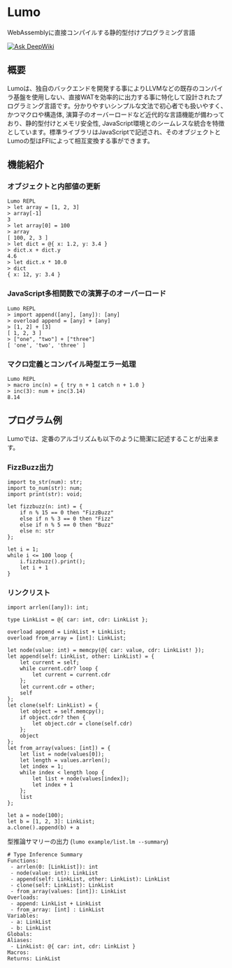 # Lumo
WebAssemblyに直接コンパイルする静的型付けプログラミング言語

[![Ask DeepWiki](https://deepwiki.com/badge.svg)](https://deepwiki.com/archy-none/lumo)

## 概要

Lumoは、独自のバックエンドを開発する事によりLLVMなどの既存のコンパイラ基盤を使用しない、直接WATを効率的に出力する事に特化して設計されたプログラミング言語です。分かりやすいシンプルな文法で初心者でも扱いやすく、かつマクロや構造体, 演算子のオーバーロードなど近代的な言語機能が備わっており、静的型付けとメモリ安全性, JavaScript環境とのシームレスな統合を特徴としています。標準ライブラリはJavaScriptで記述され、そのオブジェクトとLumoの型はFFIによって相互変換する事ができます。

## 機能紹介

### オブジェクトと内部値の更新
```
Lumo REPL
> let array = [1, 2, 3]
> array[-1]
3
> let array[0] = 100
> array
[ 100, 2, 3 ]
> let dict = @{ x: 1.2, y: 3.4 }
> dict.x + dict.y
4.6
> let dict.x * 10.0
> dict
{ x: 12, y: 3.4 }
```

### JavaScript多相関数での演算子のオーバーロード
```
Lumo REPL
> import append([any], [any]): [any]
> overload append = [any] + [any]
> [1, 2] + [3]
[ 1, 2, 3 ]
> ["one", "two"] + ["three"]
[ 'one', 'two', 'three' ]
```

### マクロ定義とコンパイル時型エラー処理
```
Lumo REPL
> macro inc(n) = { try n + 1 catch n + 1.0 }
> inc(3): num + inc(3.14)
8.14
```

## プログラム例

Lumoでは、定番のアルゴリズムも以下のように簡潔に記述することが出来ます。

### FizzBuzz出力
```lumo
import to_str(num): str;
import to_num(str): num;
import print(str): void;

let fizzbuzz(n: int) = {
    if n % 15 == 0 then "FizzBuzz"
    else if n % 3 == 0 then "Fizz"
    else if n % 5 == 0 then "Buzz"
    else n: str
};

let i = 1;
while i <= 100 loop {
    i.fizzbuzz().print();
    let i + 1
}
```

### リンクリスト
```lumo
import arrlen([any]): int;

type LinkList = @{ car: int, cdr: LinkList };

overload append = LinkList + LinkList;
overload from_array = [int]: LinkList;

let node(value: int) = memcpy(@{ car: value, cdr: LinkList! });
let append(self: LinkList, other: LinkList) = {
    let current = self;
    while current.cdr? loop {
        let current = current.cdr
    };
    let current.cdr = other;
    self
};
let clone(self: LinkList) = {
    let object = self.memcpy();
    if object.cdr? then {
        let object.cdr = clone(self.cdr)
    };
    object
};
let from_array(values: [int]) = {
    let list = node(values[0]);
    let length = values.arrlen();
    let index = 1;
    while index < length loop {
        let list + node(values[index]);
        let index + 1
    };
    list
};

let a = node(100);
let b = [1, 2, 3]: LinkList;
a.clone().append(b) + a
```

型推論サマリーの出力 (`lumo example/list.lm --summary`)
```
# Type Inference Summary
Functions:
 - arrlen(0: [LinkList]): int
 - node(value: int): LinkList
 - append(self: LinkList, other: LinkList): LinkList
 - clone(self: LinkList): LinkList
 - from_array(values: [int]): LinkList
Overloads:
 - append: LinkList + LinkList
 - from_array: [int] : LinkList
Variables:
 - a: LinkList
 - b: LinkList
Globals:
Aliases:
 - LinkList: @{ car: int, cdr: LinkList }
Macros:
Returns: LinkList
```
